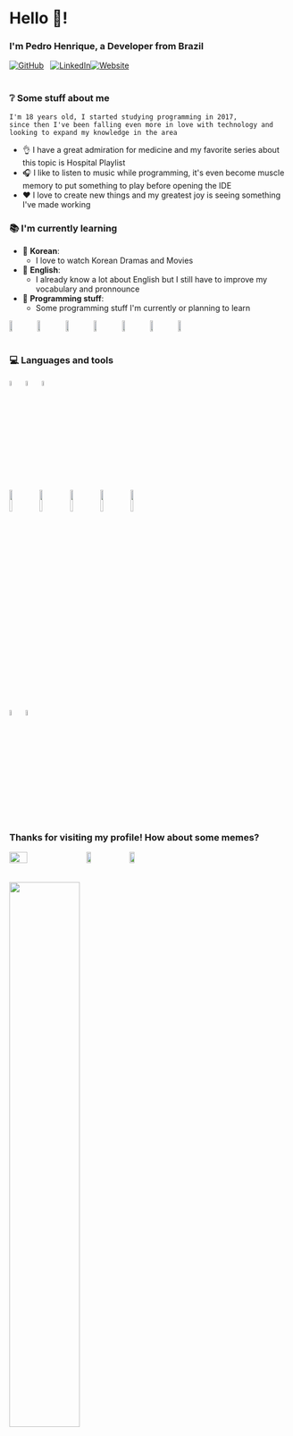 <h1>Hello 👋!</h1>
<h3>I'm <strong>Pedro Henrique</strong>, a Developer from Brazil</h3>

<div style="display: flex; flex-direction: row;">
    <a href="https://github.com/PHSSGG" target="_blank"><img alt="GitHub" src="https://img.shields.io/badge/-Github-000?style=flat&logo=Github&logoColor=white"></a> &nbsp; &nbsp;
    <a href="https://www.linkedin.com/in/pedro-henrique-75a2a3219/" target="_blank"><img alt="LinkedIn" src="https://img.shields.io/badge/-LinkedIn-blue?style=flat&logo=Linkedin&logoColor=white"></a>
    <a href="https://phssgg.tk/" target="_blank"><img alt="Website" src="https://img.shields.io/static/v1?label=Website&message=Website&color=blueviolet"></a>
</div>

<br>

<h3>❔ Some stuff about me</h3>
<div style="border-color: gray">
    
    
    I'm 18 years old, I started studying programming in 2017,
    since then I've been falling even more in love with technology and looking to expand my knowledge in the area
</div>

- 👌 I have a great admiration for medicine and my favorite series about this topic is Hospital Playlist
- 🎧 I like to listen to music while programming, it's even become muscle memory to put something to play before opening the IDE
- ❤️ I love to create new things and my greatest joy is seeing something I've made working

<h3>📚 I'm currently learning</h3>

- 💬 **Korean**:
  - I love to watch Korean Dramas and Movies
- 💭 **English**:
  - I already know a lot about English but I still have to improve my vocabulary and pronnounce
- 🔎 **Programming stuff**:
  - Some programming stuff I'm currently or planning to learn

<div style="display: flex; flex-direction: row;">
<img width="10%" src="https://www.vectorlogo.zone/logos/reactjs/reactjs-ar21.svg">
<img width="10%" src="https://www.vectorlogo.zone/logos/rust-lang/rust-lang-ar21.svg">
<img width="10%" src="https://www.vectorlogo.zone/logos/golang/golang-ar21.svg">
<img width="10%" src="https://www.vectorlogo.zone/logos/typescriptlang/typescriptlang-ar21.svg">
<img width="10%" src="https://www.vectorlogo.zone/logos/microsoft_azure/microsoft_azure-ar21.svg">
<img width="10%" src="https://www.vectorlogo.zone/logos/amazon_aws/amazon_aws-ar21.svg">
<img width="10%" src="https://www.vectorlogo.zone/logos/android/android-ar21.svg">
</div>

<br>
<h3>💻 Languages and tools</h3>

<div float="left">
  <code><img width="5%" src="https://www.vectorlogo.zone/logos/java/java-icon.svg"></code>
  <code><img width="5%" src="https://www.vectorlogo.zone/logos/kotlinlang/kotlinlang-icon.svg"></code>
  <code><img width="5%" src="https://www.vectorlogo.zone/logos/javascript/javascript-icon.svg"></code>
  <br />
  <code><img width="10%" src="https://www.vectorlogo.zone/logos/redis/redis-ar21.svg"></code>
  <code><img width="10%" src="https://www.vectorlogo.zone/logos/mysql/mysql-ar21.svg"></code>
  <code><img width="10%" src="https://www.vectorlogo.zone/logos/firebase/firebase-ar21.svg"></code>
  <code><img width="10%" src="https://www.vectorlogo.zone/logos/sqlite/sqlite-ar21.svg"></code>
  <code><img width="10%" src="https://www.vectorlogo.zone/logos/mongodb/mongodb-ar21.svg"></code>
  <br />
  <code><img width="5%" src="https://www.vectorlogo.zone/logos/android/android-icon.svg"></code>
  <code><img width="5%" src="https://www.vectorlogo.zone/logos/git-scm/git-scm-icon.svg"></code>
</div>

<h3>Thanks for visiting my profile! How about some memes?</h3>
<div style="display: flex; flex-direction: row;">
<img width="25%" src="https://www.freecodecamp.org/news/content/images/2022/03/xOmnh7_G7.gif"> &nbsp; &nbsp;
<img width="13%" src="https://assets-global.website-files.com/5f3c19f18169b62a0d0bf387/60d33be6ace19c29d4e0cec7_LuyYKvSMNsoK3_Kgkfbw9Cwf-vF7gFtOyUnT6TogZ8vuN81S8hQWSTUh4_TpjkdUlQjr_0cOXJL2SyPT4KjX-RAVudOV7AH4JyP3K-zzaYIVCrvIpA31aoqB7dBjwSglYaJuFR4R.png"> &nbsp; &nbsp;
<img width="13%" src="https://assets-global.website-files.com/5f3c19f18169b62a0d0bf387/60d33bef80ae86897420ec75_dT0rPCkMXWdb_d6cCbcDILKXYJijN4mhwD3nJtocwSn0JZGYUgi7eGezDpGzTFW-G5cyYV8EpB9bgLO1j0oqn0dVXY3vsc8XRby6WtxZmu-q0qNRgpl-OpurJ0tjEszFUl74GiBn.png">
</div>

<br>
<br>

<img width="50%" src="https://media4.giphy.com/media/VhKYBDKrDRSsFLKoVq/giphy.gif">
